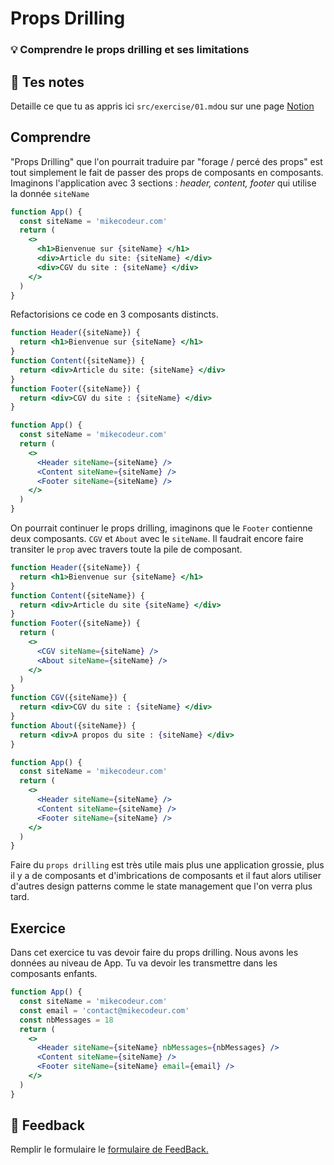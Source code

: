 # Props Drilling

### 💡 Comprendre le props drilling et ses limitations

## 📝 Tes notes

Detaille ce que tu as appris ici
`src/exercise/01.md`ou sur une page [Notion](https://go.mikecodeur.com/course-notes-template)

## Comprendre

"Props Drilling" que l'on pourrait traduire par "forage / percé des props" est
tout simplement le fait de passer des props de composants en composants.
Imaginons l'application avec 3 sections : _header, content, footer_ qui utilise
la donnée `siteName`

```jsx
function App() {
  const siteName = 'mikecodeur.com'
  return (
    <>
      <h1>Bienvenue sur {siteName} </h1>
      <div>Article du site: {siteName} </div>
      <div>CGV du site : {siteName} </div>
    </>
  )
}
```

Refactorisions ce code en 3 composants distincts.

```jsx
function Header({siteName}) {
  return <h1>Bienvenue sur {siteName} </h1>
}
function Content({siteName}) {
  return <div>Article du site: {siteName} </div>
}
function Footer({siteName}) {
  return <div>CGV du site : {siteName} </div>
}

function App() {
  const siteName = 'mikecodeur.com'
  return (
    <>
      <Header siteName={siteName} />
      <Content siteName={siteName} />
      <Footer siteName={siteName} />
    </>
  )
}
```

On pourrait continuer le props drilling, imaginons que le `Footer` contienne
deux composants. `CGV` et `About` avec le `siteName`. Il faudrait encore faire
transiter le `prop` avec travers toute la pile de composant.

```jsx
function Header({siteName}) {
  return <h1>Bienvenue sur {siteName} </h1>
}
function Content({siteName}) {
  return <div>Article du site {siteName} </div>
}
function Footer({siteName}) {
  return (
    <>
      <CGV siteName={siteName} />
      <About siteName={siteName} />
    </>
  )
}
function CGV({siteName}) {
  return <div>CGV du site : {siteName} </div>
}
function About({siteName}) {
  return <div>A propos du site : {siteName} </div>
}

function App() {
  const siteName = 'mikecodeur.com'
  return (
    <>
      <Header siteName={siteName} />
      <Content siteName={siteName} />
      <Footer siteName={siteName} />
    </>
  )
}
```

Faire du `props drilling` est très utile mais plus une application grossie, plus
il y a de composants et d'imbrications de composants et il faut alors utiliser
d'autres design patterns comme le state management que l'on verra plus tard.

## Exercice

Dans cet exercice tu vas devoir faire du props drilling. Nous avons les données
au niveau de App. Tu va devoir les transmettre dans les composants enfants.

```jsx
function App() {
  const siteName = 'mikecodeur.com'
  const email = 'contact@mikecodeur.com'
  const nbMessages = 18
  return (
    <>
      <Header siteName={siteName} nbMessages={nbMessages} />
      <Content siteName={siteName} />
      <Footer siteName={siteName} email={email} />
    </>
  )
}
```

## 🐜 Feedback

Remplir le formulaire le
[formulaire de FeedBack.](https://go.mikecodeur.com/cours-react-avis?entry.1430994900=React%20Patterns&entry.533578441=04%20Props%20Drilling)
